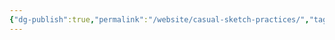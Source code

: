 ```yaml
---
{"dg-publish":true,"permalink":"/website/casual-sketch-practices/","tags":["art"],"created":"2025-01-30T21:33:30.187+08:00","updated":"2025-01-30T22:06:28.800+08:00"}
---
```


